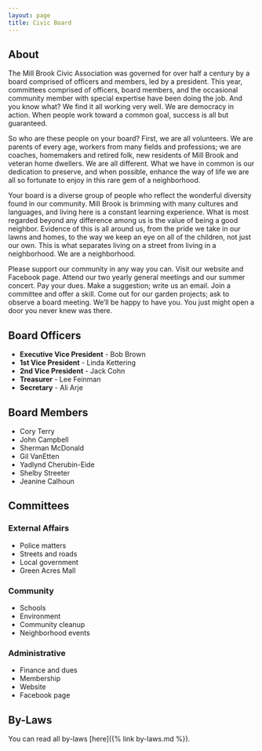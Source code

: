 ```yaml
---
layout: page
title: Civic Board
---
```


## About

The Mill Brook Civic Association was governed for over half a century by a board comprised of officers and members, led by a president. 
This year, committees comprised of officers, board members, and the occasional community member with special expertise have been doing the job. 
And you know what? We find it all working very well. 
We are democracy in action. 
When people work toward a common goal, success is all but guaranteed.

So who are these people on your board? First, we are all volunteers. 
We are parents of every age, workers from many fields and professions; we are coaches, homemakers and retired folk, 
new residents of Mill Brook and veteran home dwellers. 
We are all different. What we have in common is our dedication to preserve, and when possible, 
enhance the way of life we are all so fortunate to enjoy in this rare gem of a neighborhood.

Your board is a diverse group of people who reflect the wonderful diversity found in our community. 
Mill Brook is brimming with many cultures and languages, and living here is a constant learning experience. 
What is most regarded beyond any difference among us is the value of being a good neighbor. 
Evidence of this is all around us, from the pride we take in our lawns and homes, 
to the way we keep an eye on all of the children, not just our own. 
This is what separates living on a street from living in a neighborhood. We are a neighborhood.

Please support our community in any way you can. Visit our website and Facebook page. 
Attend our two yearly general meetings and our summer concert. Pay your dues. 
Make a suggestion; write us an email. 
Join a committee and offer a skill. Come out for our garden projects; ask to observe a board meeting. 
We’ll be happy to have you. 
You just might open a door you never knew was there.

## Board Officers

* **Executive Vice President** - Bob Brown
* **1st Vice President** - Linda Kettering
* **2nd Vice President** - Jack Cohn
* **Treasurer** - Lee Feinman
* **Secretary** - Ali Arje

## Board Members

* Cory Terry
* John Campbell
* Sherman McDonald
* Gil VanEtten
* Yadlynd Cherubin-Eide
* Shelby Streeter
* Jeanine Calhoun

## Committees

### External Affairs

* Police matters
* Streets and roads
* Local government
* Green Acres Mall

### Community

* Schools
* Environment
* Community cleanup
* Neighborhood events

### Administrative

* Finance and dues
* Membership
* Website
* Facebook page


## By-Laws

You can read all by-laws [here]({% link by-laws.md %}). 
